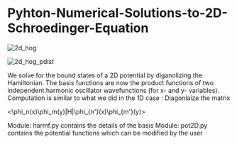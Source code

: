 # Pyhton-Numerical-Solutions-to-2D-Schroedinger-Equation

![2d_hog](https://user-images.githubusercontent.com/20408792/75594952-37e72480-5a50-11ea-85ca-12e23b90650f.png)


![2d_hog_pdist](https://user-images.githubusercontent.com/20408792/75594954-39b0e800-5a50-11ea-9c18-429deae3ce20.png)

We solve for the bound states of a 2D potential by diganolizing the Hamiltonian. The basis functions are now
the product functions of two independent harmonic oscillator wavefunctions (for x- and y- variables). Computation is similar to what we did in the 1D case : Diagonlaize the matrix

<\phi_n(x)\phi_m(y)|H|\phi_{n'}(x)\phi_{m'}(y)>

Module: harmf.py contains the details of the basis
Module: pot2D.py contains the potential functions which can be modified by the user
